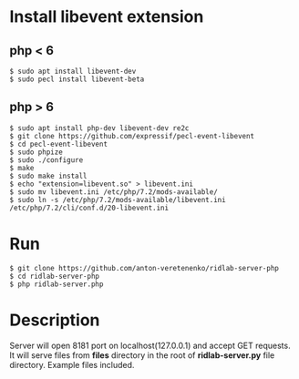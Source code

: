 # Install libevent extension
## php < 6
    $ sudo apt install libevent-dev
    $ sudo pecl install libevent-beta

## php > 6
    $ sudo apt install php-dev libevent-dev re2c
    $ git clone https://github.com/expressif/pecl-event-libevent
    $ cd pecl-event-libevent
    $ sudo phpize
    $ sudo ./configure
    $ make
    $ sudo make install
    $ echo "extension=libevent.so" > libevent.ini
    $ sudo mv libevent.ini /etc/php/7.2/mods-available/
    $ sudo ln -s /etc/php/7.2/mods-available/libevent.ini /etc/php/7.2/cli/conf.d/20-libevent.ini

# Run
    $ git clone https://github.com/anton-veretenenko/ridlab-server-php
    $ cd ridlab-server-php
	$ php ridlab-server.php

# Description
Server will open 8181 port on localhost(127.0.0.1) and accept GET requests. It will serve files from **files** directory in the root of **ridlab-server.py** file directory. Example files included.
